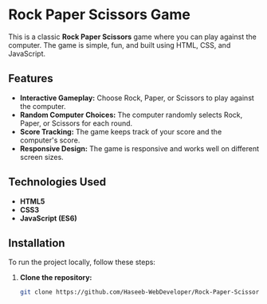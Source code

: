 # Rock Paper Scissors Game

This is a classic **Rock Paper Scissors** game where you can play against the computer. The game is simple, fun, and built using HTML, CSS, and JavaScript.

## Features

- **Interactive Gameplay:** Choose Rock, Paper, or Scissors to play against the computer.
- **Random Computer Choices:** The computer randomly selects Rock, Paper, or Scissors for each round.
- **Score Tracking:** The game keeps track of your score and the computer's score.
- **Responsive Design:** The game is responsive and works well on different screen sizes.

## Technologies Used

- **HTML5**
- **CSS3**
- **JavaScript (ES6)**

## Installation

To run the project locally, follow these steps:

1. **Clone the repository:**
   ```bash
   git clone https://github.com/Haseeb-WebDeveloper/Rock-Paper-Scissors-Game
